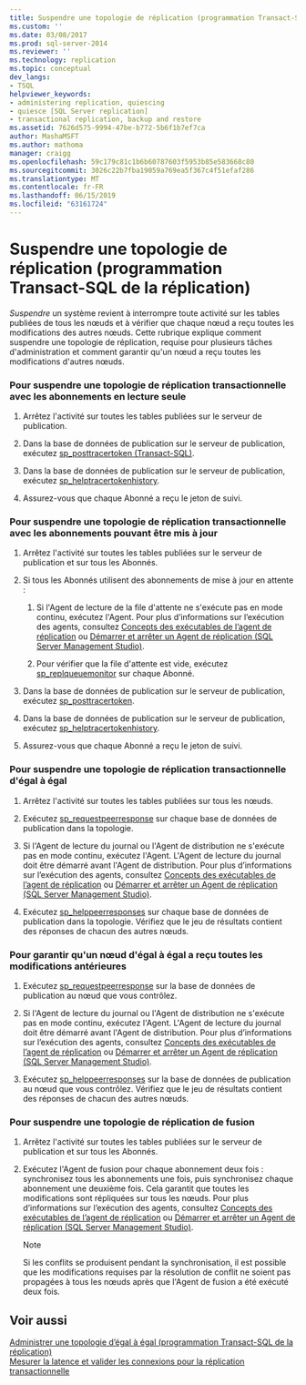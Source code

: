 ```yaml
---
title: Suspendre une topologie de réplication (programmation Transact-SQL de la réplication) | Microsoft Docs
ms.custom: ''
ms.date: 03/08/2017
ms.prod: sql-server-2014
ms.reviewer: ''
ms.technology: replication
ms.topic: conceptual
dev_langs:
- TSQL
helpviewer_keywords:
- administering replication, quiescing
- quiesce [SQL Server replication]
- transactional replication, backup and restore
ms.assetid: 7626d575-9994-47be-b772-5b6f1b7ef7ca
author: MashaMSFT
ms.author: mathoma
manager: craigg
ms.openlocfilehash: 59c179c81c1b6b60787603f5953b85e583668c80
ms.sourcegitcommit: 3026c22b7fba19059a769ea5f367c4f51efaf286
ms.translationtype: MT
ms.contentlocale: fr-FR
ms.lasthandoff: 06/15/2019
ms.locfileid: "63161724"
---
```

# <a name="quiesce-a-replication-topology-replication-transact-sql-programming"></a>Suspendre une topologie de réplication (programmation Transact-SQL de la réplication)
  *Suspendre* un système revient à interrompre toute activité sur les tables publiées de tous les nœuds et à vérifier que chaque nœud a reçu toutes les modifications des autres nœuds. Cette rubrique explique comment suspendre une topologie de réplication, requise pour plusieurs tâches d'administration et comment garantir qu'un nœud a reçu toutes les modifications d'autres nœuds.  
  
### <a name="to-quiesce-a-transactional-replication-topology-with-read-only-subscriptions"></a>Pour suspendre une topologie de réplication transactionnelle avec les abonnements en lecture seule  
  
1.  Arrêtez l'activité sur toutes les tables publiées sur le serveur de publication.  
  
2.  Dans la base de données de publication sur le serveur de publication, exécutez [sp_posttracertoken &#40;Transact-SQL&#41;](/sql/relational-databases/system-stored-procedures/sp-posttracertoken-transact-sql).  
  
3.  Dans la base de données de publication sur le serveur de publication, exécutez [sp_helptracertokenhistory](/sql/relational-databases/system-stored-procedures/sp-helptracertokenhistory-transact-sql).  
  
4.  Assurez-vous que chaque Abonné a reçu le jeton de suivi.  
  
### <a name="to-quiesce-a-transactional-replication-topology-with-updatable-subscriptions"></a>Pour suspendre une topologie de réplication transactionnelle avec les abonnements pouvant être mis à jour  
  
1.  Arrêtez l'activité sur toutes les tables publiées sur le serveur de publication et sur tous les Abonnés.  
  
2.  Si tous les Abonnés utilisent des abonnements de mise à jour en attente :  
  
    1.  Si l'Agent de lecture de la file d'attente ne s'exécute pas en mode continu, exécutez l'Agent. Pour plus d’informations sur l’exécution des agents, consultez [Concepts des exécutables de l’agent de réplication](../concepts/replication-agent-executables-concepts.md) ou [Démarrer et arrêter un Agent de réplication &#40;SQL Server Management Studio&#41;](../agents/start-and-stop-a-replication-agent-sql-server-management-studio.md).  
  
    2.  Pour vérifier que la file d'attente est vide, exécutez [sp_replqueuemonitor](/sql/relational-databases/system-stored-procedures/sp-replqueuemonitor-transact-sql) sur chaque Abonné.  
  
3.  Dans la base de données de publication sur le serveur de publication, exécutez [sp_posttracertoken](/sql/relational-databases/system-stored-procedures/sp-posttracertoken-transact-sql).  
  
4.  Dans la base de données de publication sur le serveur de publication, exécutez [sp_helptracertokenhistory](/sql/relational-databases/system-stored-procedures/sp-helptracertokenhistory-transact-sql).  
  
5.  Assurez-vous que chaque Abonné a reçu le jeton de suivi.  
  
### <a name="to-quiesce-a-peer-to-peer-transactional-replication-topology"></a>Pour suspendre une topologie de réplication transactionnelle d'égal à égal  
  
1.  Arrêtez l'activité sur toutes les tables publiées sur tous les nœuds.  
  
2.  Exécutez [sp_requestpeerresponse](/sql/relational-databases/system-stored-procedures/sp-requestpeerresponse-transact-sql) sur chaque base de données de publication dans la topologie.  
  
3.  Si l'Agent de lecture du journal ou l'Agent de distribution ne s'exécute pas en mode continu, exécutez l'Agent. L'Agent de lecture du journal doit être démarré avant l'Agent de distribution. Pour plus d’informations sur l’exécution des agents, consultez [Concepts des exécutables de l’agent de réplication](../concepts/replication-agent-executables-concepts.md) ou [Démarrer et arrêter un Agent de réplication &#40;SQL Server Management Studio&#41;](../agents/start-and-stop-a-replication-agent-sql-server-management-studio.md).  
  
4.  Exécutez [sp_helppeerresponses](/sql/relational-databases/system-stored-procedures/sp-helppeerresponses-transact-sql) sur chaque base de données de publication dans la topologie. Vérifiez que le jeu de résultats contient des réponses de chacun des autres nœuds.  
  
### <a name="to-ensure-a-peer-to-peer-node-has-received-all-prior-changes"></a>Pour garantir qu'un nœud d'égal à égal a reçu toutes les modifications antérieures  
  
1.  Exécutez [sp_requestpeerresponse](/sql/relational-databases/system-stored-procedures/sp-requestpeerresponse-transact-sql) sur la base de données de publication au nœud que vous contrôlez.  
  
2.  Si l'Agent de lecture du journal ou l'Agent de distribution ne s'exécute pas en mode continu, exécutez l'Agent. L'Agent de lecture du journal doit être démarré avant l'Agent de distribution. Pour plus d’informations sur l’exécution des agents, consultez [Concepts des exécutables de l’agent de réplication](../concepts/replication-agent-executables-concepts.md) ou [Démarrer et arrêter un Agent de réplication &#40;SQL Server Management Studio&#41;](../agents/start-and-stop-a-replication-agent-sql-server-management-studio.md).  
  
3.  Exécutez [sp_helppeerresponses](/sql/relational-databases/system-stored-procedures/sp-helppeerresponses-transact-sql) sur la base de données de publication au nœud que vous contrôlez. Vérifiez que le jeu de résultats contient des réponses de chacun des autres nœuds.  
  
### <a name="to-quiesce-a-merge-replication-topology"></a>Pour suspendre une topologie de réplication de fusion  
  
1.  Arrêtez l'activité sur toutes les tables publiées sur le serveur de publication et sur tous les Abonnés.  
  
2.  Exécutez l'Agent de fusion pour chaque abonnement deux fois : synchronisez tous les abonnements une fois, puis synchronisez chaque abonnement une deuxième fois. Cela garantit que toutes les modifications sont répliquées sur tous les nœuds. Pour plus d’informations sur l’exécution des agents, consultez [Concepts des exécutables de l’agent de réplication](../concepts/replication-agent-executables-concepts.md) ou [Démarrer et arrêter un Agent de réplication &#40;SQL Server Management Studio&#41;](../agents/start-and-stop-a-replication-agent-sql-server-management-studio.md).  
  
    > [!NOTE]  
    >  Si les conflits se produisent pendant la synchronisation, il est possible que les modifications requises par la résolution de conflit ne soient pas propagées à tous les nœuds après que l'Agent de fusion a été exécuté deux fois.  
  
## <a name="see-also"></a>Voir aussi  
 [Administrer une topologie d’égal à égal &#40;programmation Transact-SQL de la réplication&#41;](administer-a-peer-to-peer-topology-replication-transact-sql-programming.md)   
 [Mesurer la latence et valider les connexions pour la réplication transactionnelle](../monitor/measure-latency-and-validate-connections-for-transactional-replication.md)  
  
  
